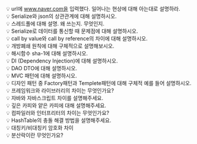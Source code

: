 

💡 url에 www.naver.com을 입력했다. 일어나는 현상에 대해 아는대로 설명하라.       
💡 Serialize와 json의 상관관계에 대해 설명하시오.       
💡 스레드풀에 대해 설명. 왜 쓰는지. 무엇인지.       
💡 Serialize로 데이터를 통신할 때 문제점에 대해 설명하시오.       
💡 call by value와 call by reference의 차이에 대해 설명하시오.              
💡 개방폐쇄 원칙에 대해 구체적으로 설명해보시오.       
💡 해시함수 sha-1에 대해 설명하시오.       
💡 DI (Dependency Injection)에 대해 설명하시오.       
💡 DAO DTO에 대해 설명하시오.       
💡 MVC 패턴에 대해 설명하시오.       
💡 디자인 패턴 중 Factory패턴과 Templete패턴에 대해 구체적 예를 들어 설명하시오.       
💡 프레임워크와 라이브러리의 차이는 무엇인가요?       
💡 자바와 자바스크립트 차이를 설명해주세요.       
💡 깊은 카피와 얕은 카피에 대해 설명해주세요.       
💡 컴파일러와 인터프리터의 차이는 무엇인가요?       
💡 HashTable의 충돌 해결 방법을 설명해주세요.       
💡 대칭키/비대칭키 암호화 차이       
💡 분산락이란 무엇인가요?       
